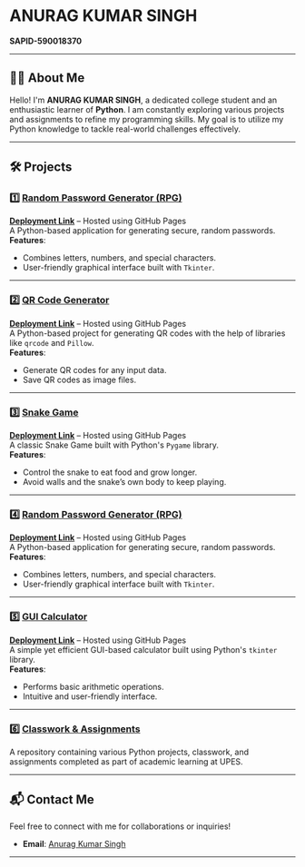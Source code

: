# ANURAG KUMAR SINGH  
**SAPID-590018370**  



---

## 👨‍💻 About Me  
Hello! I'm **ANURAG KUMAR SINGH**, a dedicated college student and an enthusiastic learner of **Python**. I am constantly exploring various projects and assignments to refine my programming skills. My goal is to utilize my Python knowledge to tackle real-world challenges effectively.

---

## 🛠️ Projects  

### 1️⃣ [Random Password Generator (RPG)](https://github.com/anurag815311/RPG--project)  
**[Deployment Link](https://anurag815311.github.io/RPG--project/)** – Hosted using GitHub Pages  
A Python-based application for generating secure, random passwords.  
**Features**:  
- Combines letters, numbers, and special characters.  
- User-friendly graphical interface built with `Tkinter`.
---

### 2️⃣ [QR Code Generator](https://github.com/anurag815311/qrcode)  
**[Deployment Link](https://anurag815311.github.io/qrcode/)** – Hosted using GitHub Pages  
A Python-based project for generating QR codes with the help of libraries like `qrcode` and `Pillow`.  
**Features**:  
- Generate QR codes for any input data.  
- Save QR codes as image files.  

---

### 3️⃣ [Snake Game](https://github.com/anurag815311/snake-game)  
**[Deployment Link](https://anurag815311.github.io/snake-game/)** – Hosted using GitHub Pages  
A classic Snake Game built with Python's `Pygame` library.  
**Features**:  
- Control the snake to eat food and grow longer.  
- Avoid walls and the snake’s own body to keep playing.  

---

### 4️⃣ [Random Password Generator (RPG)](https://github.com/anurag815311/RPG--project)  
**[Deployment Link](https://anurag815311.github.io/RPG--project/)** – Hosted using GitHub Pages  
A Python-based application for generating secure, random passwords.  
**Features**:  
- Combines letters, numbers, and special characters.  
- User-friendly graphical interface built with `Tkinter`.  

---

### 5️⃣ [GUI Calculator](https://github.com/anurag815311/Calculator)  
**[Deployment Link](https://anurag815311.github.io/Calculator/)** – Hosted using GitHub Pages  
A simple yet efficient GUI-based calculator built using Python's `tkinter` library.  
**Features**:  
- Performs basic arithmetic operations.  
- Intuitive and user-friendly interface. 

---

### 6️⃣ [Classwork & Assignments](https://github.com/anurag815311/python_upes_b1)  
A repository containing various Python projects, classwork, and assignments completed as part of academic learning at UPES.

---

## 📬 Contact Me  
Feel free to connect with me for collaborations or inquiries!  
- **Email**: [Anurag Kumar Singh](mailto:anuragsingh815311@gmail.com)  

---
